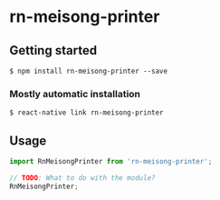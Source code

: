# rn-meisong-printer

## Getting started

`$ npm install rn-meisong-printer --save`

### Mostly automatic installation

`$ react-native link rn-meisong-printer`

## Usage
```javascript
import RnMeisongPrinter from 'rn-meisong-printer';

// TODO: What to do with the module?
RnMeisongPrinter;
```
